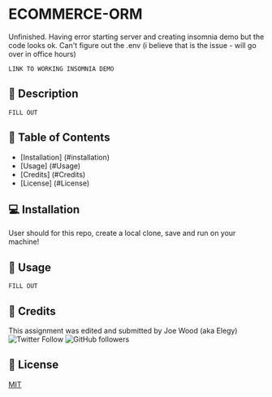 # ECOMMERCE-ORM

Unfinished. Having error starting server and creating insomnia demo but the code looks ok. Can't figure out the .env (i believe that is the issue - will go over in office hours)

`LINK TO WORKING INSOMNIA DEMO`

## :newspaper: Description 

`FILL OUT`

## :bookmark_tabs: Table of Contents 

* [Installation] (#installation)
* [Usage] (#Usage)
* [Credits] (#Credits)
* [License] (#License)

## 💻 Installation  

User should for this repo, create a local clone, save and run on your machine!

## :floppy_disk: Usage

`FILL OUT`

## :card_index: Credits 

This assignment was edited and submitted by Joe Wood (aka Elegy) <br>
<img alt="Twitter Follow" src="https://img.shields.io/twitter/follow/xx_elegy_xx_?label=Elegy&style=social">
<img alt="GitHub followers" src="https://img.shields.io/github/followers/xxelegyxx?label=Follow&style=social">

## :ticket: License 

[MIT](https://choosealicense.com/licenses/mit/)
